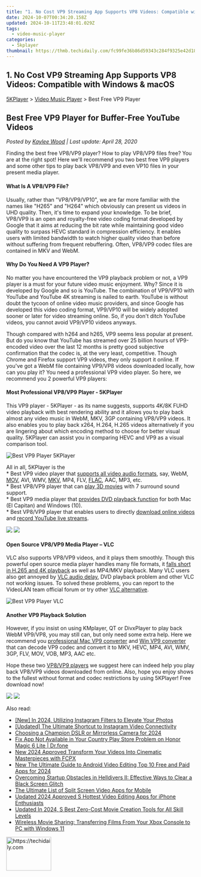 ```yaml
---
title: "1. No Cost VP9 Streaming App Supports VP8 Videos: Compatible with Windows & macOS"
date: 2024-10-07T00:34:20.158Z
updated: 2024-10-11T23:48:01.029Z
tags:
  - video-music-player
categories:
  - 5kplayer
thumbnail: https://thmb.techidaily.com/fc99fe36b86d59343c284f9325e42d18bed568fbce4953c66b51cbd30def1721.jpg
---
```


## 1. No Cost VP9 Streaming App Supports VP8 Videos: Compatible with Windows & macOS

[5KPlayer](https://tools.techidaily.com/5kplayer/products/) \> [Video Music Player](https://tools.techidaily.com/5kplayer/video-music-player/) \> Best Free VP9 Player

## Best Free VP9 Player for Buffer-Free YouTube Videos

 _Posted by [Kaylee Wood](https://www.quora.com/profile/Amanda-Hu-21) | Last update: April 28, 2020_

Finding the best free VP8/VP9 player? How to play VP8/VP9 files free? You are at the right spot! Here we'll recommend you two best free VP9 players and some other tips to play back VP8/VP9 and even VP10 files in your present media player.

#### **What Is A VP8/VP9 File?**

Usually, rather than "VP8/VP9/VP10", we are far more familiar with the names like "H265" and "H264" which obviously can present us videos in UHD quality. Then, it's time to expand your knowledge. To be brief, VP8/VP9 is an open and royalty-free video coding format developed by Google that it aims at reducing the bit rate while maintaining good video quality to surpass HEVC standard in compression efficiency. It enables users with limited bandwidth to watch higher quality video than before without suffering from frequent rebuffering. Often, VP8/VP9 codec files are contained in MKV and WebM. 

#### **Why Do You Need A VP9 Player?**

No matter you have encountered the VP9 playback problem or not, a VP9 player is a must for your future video music enjoyment. Why? Since it is developed by Google and so is YouTube. The combination of VP9/VP10 with YouTube and YouTube 4K streaming is nailed to earth. YouTube is without doubt the tycoon of online video music providers, and since Google has developed this video coding format, VP9/VP10 will be widely adopted sooner or later for video streaming online. So, if you don't ditch YouTube videos, you cannot avoid VP9/VP10 videos anyways. 

Though compared with h264 and h265, VP9 seems less popular at present. But do you know that YouTube has streamed over 25 billion hours of VP9-encoded video over the last 12 months is pretty good subjective confirmation that the codec is, at the very least, competitive. Though Chrome and Firefox support VP9 videos, they only support it online. If you've got a WebM file containing VP9/VP8 videos downloaded locally, how can you play it? You need a professional VP9 video player. So here, we recommend you 2 powerful VP9 players:

#### **Most Professional VP8/VP9 Player - 5KPlayer**

This VP9 player - 5KPlayer - as its name suggests, supports 4K/8K FUHD video playback with best rendering ability and it allows you to play back almost any video music in WebM, MKV, 3GP containing VP8/VP9 videos. It also enables you to play back x264, H.264, H.265 videos alternatively if you are lingering about which encoding method to choose for better visual quality. 5KPlayer can assist you in comparing HEVC and VP9 as a visual comparison tool.

![Best VP9 Player 5KPlayer](https://www.5kplayer.com/video-music-player/img/5kp-for-mac.jpg) 

All in all, 5KPlayer is the  
 \* Best VP9 video player that [supports all video audio formats](https://tools.techidaily.com/5kplayer/video-music-player/), say, WebM, [MOV](https://tools.techidaily.com/5kplayer/video-music-player/), AVI, WMV, [MKV](https://tools.techidaily.com/5kplayer/video-music-player/), MP4, FLV, [FLAC](https://tools.techidaily.com/5kplayer/video-music-player/), AAC, MP3, etc.   
 \* Best VP8/VP9 player that can [play 3D movies](https://tools.techidaily.com/5kplayer/video-music-player/) with 7 surround sound support.  
 \* Best VP9 media player that [provides DVD playback function](https://tools.techidaily.com/5kplayer/video-music-player/) for both Mac (El Capitan) and Windows (10).  
 \* Best VP8/VP9 player that enables users to directly [download online videos](https://tools.techidaily.com/5kplayer/youtube-download/) and [record YouTube live streams](https://tools.techidaily.com/5kplayer/airplay/).

[![](https://www.5kplayer.com/video-music-player/../button/freedownbackwin.png)](https://tools.techidaily.com/5kplayer/products/) [![](https://www.5kplayer.com/video-music-player/../button/freedownbackmac.png)](https://tools.techidaily.com/5kplayer/products/) 

#### **Open Source VP8/VP9 Media Player – VLC**

VLC also supports VP8/VP9 videos, and it plays them smoothly. Though this powerful open source media player handles many file formats, it [falls short in H.265 and 4K playback](https://tools.techidaily.com/5kplayer/video-music-player/) as well as MP4/MKV playback. Many VLC users also get annoyed by [VLC audio delay](https://tools.techidaily.com/5kplayer/video-music-player/), DVD playback problem and other VLC not working issues. To solved these problems, you can report to the VideoLAN team official forum or try other [VLC alternative](https://tools.techidaily.com/5kplayer/video-music-player/).

![Best VP9 Player VLC](https://www.5kplayer.com/video-music-player/img/5kp-vlc-media-player-interface.jpg) 

#### **Another VP9 Playback Solution**

However, if you insist on using KMplayer, QT or DivxPlayer to play back WebM VP9/VP8, you may still can, but only need some extra help. Here we recommend you [professional Mac VP9 converter](https://tools.techidaily.com/5kplayer/products/) and [Win VP9 converter](https://tools.techidaily.com/5kplayer/products/) that can decode VP9 codec and convert it to MKV, HEVC, MP4, AVI, WMV, 3GP, FLV, MOV, VOB, MP3, AAC etc. 

Hope these two [VP8/VP9 players](https://tools.techidaily.com/5kplayer/video-music-player/) we suggest here can indeed help you play back VP8/VP9 videos downloaded from online. Also, hope you enjoy shows to the fullest without format and codec restrictions by using 5KPlayer! Free download now! 

[![](https://www.5kplayer.com/video-music-player/../button/freedownbackwin.png)](https://tools.techidaily.com/5kplayer/products/) [![](https://www.5kplayer.com/video-music-player/../button/freedownbackmac.png)](https://tools.techidaily.com/5kplayer/products/)

<ins class="adsbygoogle"
     style="display:block"
     data-ad-format="autorelaxed"
     data-ad-client="ca-pub-7571918770474297"
     data-ad-slot="1223367746"></ins>

<ins class="adsbygoogle"
     style="display:block"
     data-ad-client="ca-pub-7571918770474297"
     data-ad-slot="8358498916"
     data-ad-format="auto"
     data-full-width-responsive="true"></ins>

<span class="atpl-alsoreadstyle">Also read:</span>
<div><ul>
<li><a href="https://instagram-video-recordings.techidaily.com/new-in-2024-utilizing-instagram-filters-to-elevate-your-photos/"><u>[New] In 2024, Utilizing Instagram Filters to Elevate Your Photos</u></a></li>
<li><a href="https://instagram-video-files.techidaily.com/updated-the-ultimate-shortcut-to-instagram-video-connectivity/"><u>[Updated] The Ultimate Shortcut to Instagram Video Connectivity</u></a></li>
<li><a href="https://youtube-web.techidaily.com/ing-a-champion-dslr-or-mirrorless-camera-for-2024/"><u>Choosing a Champion DSLR or Mirrorless Camera for 2024</u></a></li>
<li><a href="https://howto.techidaily.com/fix-app-not-available-in-your-country-play-store-problem-on-honor-magic-6-lite-drfone-by-drfone-fix-android-problems-fix-android-problems/"><u>Fix App Not Available in Your Country Play Store Problem on Honor Magic 6 Lite | Dr.fone</u></a></li>
<li><a href="https://video-ai-editor.techidaily.com/new-2024-approved-transform-your-videos-into-cinematic-masterpieces-with-fcpx/"><u>New 2024 Approved Transform Your Videos Into Cinematic Masterpieces with FCPX</u></a></li>
<li><a href="https://video-ai-editor.techidaily.com/new-the-ultimate-guide-to-android-video-editing-top-10-free-and-paid-apps-for-2024/"><u>New The Ultimate Guide to Android Video Editing Top 10 Free and Paid Apps for 2024</u></a></li>
<li><a href="https://program-issues.techidaily.com/overcoming-startup-obstacles-in-helldivers-ii-effective-ways-to-clear-a-black-screen-glitch/"><u>Overcoming Startup Obstacles in Helldivers II: Effective Ways to Clear a Black Screen Glitch</u></a></li>
<li><a href="https://video-ai-editor.techidaily.com/the-ultimate-list-of-split-screen-video-apps-for-mobile/"><u>The Ultimate List of Split Screen Video Apps for Mobile</u></a></li>
<li><a href="https://video-ai-editor.techidaily.com/updated-2024-approved-s-hottest-video-editing-apps-for-iphone-enthusiasts/"><u>Updated 2024 Approved S Hottest Video Editing Apps for iPhone Enthusiasts</u></a></li>
<li><a href="https://video-ai-editor.techidaily.com/updated-in-2024-s-best-zero-cost-movie-creation-tools-for-all-skill-levels/"><u>Updated In 2024, S Best Zero-Cost Movie Creation Tools for All Skill Levels</u></a></li>
<li><a href="https://eaxpv-info.techidaily.com/wireless-movie-sharing-transferring-films-from-your-xbox-console-to-pc-with-windows-11/"><u>Wireless Movie Sharing: Transferring Films From Your Xbox Console to PC with Windows 11</u></a></li>
</ul></div>

<!-- affiliate ads begin -->
<a href="https://25home.pxf.io/c/5597632/2148636/16836" target="_top" id="2148636">
  <img src="//a.impactradius-go.com/display-ad/16836-2148636" border="0" alt="https://techidaily.com" width="120" height="90"/>
</a>
<img height="0" width="0" src="https://25home.pxf.io/i/5597632/2148636/16836" style="position:absolute;visibility:hidden;" border="0" />
<!-- affiliate ads end -->

